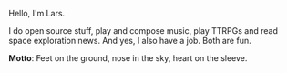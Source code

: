 Hello, I'm Lars.

I do open source stuff, play and compose music, play TTRPGs and read space exploration news. And yes, I also have a job. Both are fun.

__Motto__: Feet on the ground, nose in the sky, heart on the sleeve.

